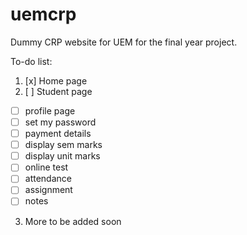 # uemcrp
Dummy CRP website for UEM for the final year project.

To-do list:
1. [x] Home page
2. [ ] Student page
  - [ ] profile page
  - [ ] set my password
  - [ ] payment details
  - [ ] display sem marks
  - [ ] display unit marks
  - [ ] online test
  - [ ] attendance
  - [ ] assignment
  - [ ] notes
3. More to be added soon
